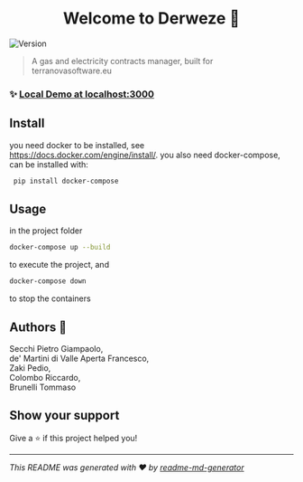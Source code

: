 
<h1 align="center">Welcome to Derweze 👋</h1>
<p>
  <img alt="Version" src="https://img.shields.io/badge/version-development-blue.svg?cacheSeconds=2592000" />
</p>

> A gas and electricity contracts manager, built for terranovasoftware.eu

### ✨ [Local Demo at localhost:3000](localhost:3000)

## Install

you need docker to be installed, see https://docs.docker.com/engine/install/.
you also need docker-compose, can be installed with:
```sh
 pip install docker-compose
 ```

## Usage

in the project folder
```sh
docker-compose up --build
```
 to execute the project, and 
 ```sh
docker-compose down
```
to stop the containers

## Authors 👤

Secchi Pietro Giampaolo,  
de' Martini di Valle Aperta Francesco,  
Zaki Pedio,   
Colombo Riccardo,  
Brunelli Tommaso  


## Show your support

Give a ⭐️ if this project helped you!

***
_This README was generated with ❤️ by [readme-md-generator](https://github.com/kefranabg/readme-md-generator)_
